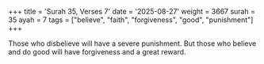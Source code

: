 +++
title = 'Surah 35, Verses 7'
date = '2025-08-27'
weight = 3667
surah = 35
ayah = 7
tags = ["believe", "faith", "forgiveness", "good", "punishment"]
+++

Those who disbelieve will have a severe punishment. But those who believe and do good will have forgiveness and a great reward.